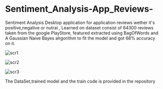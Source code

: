 # Sentiment_Analysis-App_Reviews-
Sentiment Analysis Desktop application for application reviews wether it's positive,negative or nutral ,
Learned on dataset consist of 64300 reviews taken from the google PlayStore,
featured extracted using BagOfWords and A Gaussian Naive Bayes alrgorithm to fit the model and got 68% accuracy on it.


![scr1](https://user-images.githubusercontent.com/88105870/156940198-be18ba57-1395-4253-b424-0bce71897876.jpg)

![scr2](https://user-images.githubusercontent.com/88105870/156940201-93f41f05-a982-4154-804f-c9342b857c5c.jpg)

![scr3](https://user-images.githubusercontent.com/88105870/156940203-c1c856a8-03fd-429a-865d-5e8ff2ce6129.jpg)

The DataSet,trained model and the train code is provided in the repository
